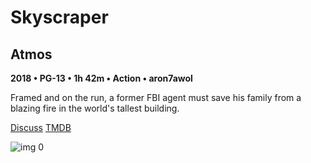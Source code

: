 # Skyscraper

## Atmos

**2018 • PG-13 • 1h 42m • Action • aron7awol**

Framed and on the run, a former FBI agent must save his family from a blazing fire in the world's tallest building.

[Discuss](https://www.avsforum.com/threads/bass-eq-for-filtered-movies.2995212/post-56865046)  [TMDB](447200)

![img 0](https://i.imgur.com/jCZydqN.jpg)

